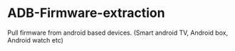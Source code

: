 # ADB-Firmware-extraction
Pull firmware from android based devices. (Smart android TV, Android box, Android watch etc)
